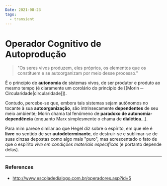 ```yaml
---
Date: 2021-08-23
tags:
  - transient
---
```

# Operador Cognitivo de Autoprodução
> "Os seres vivos produzem, eles próprios, os elementos que os constituem e se autoorganizam por meio desse processo."

É o princípio de **autonomia** de sistemas vivos, de ser produtor e produto ao mesmo tempo (é claramente um corolário do princípio de [[Morin ─ Circularidade|circularidade]]). 

Contudo, percebe-se que, embora tais sistemas sejam autônomos no tocante à sua **autoorganização**, são intrinsecamente **dependentes** de seu meio ambiente; Morin chama tal fenômeno de **paradoxo de autonomia-dependência** (enquanto Marx simplesmente o chama de **dialética**...).

Para mim parece similar ao que Hegel diz sobre o espírito, em que ele é **livre** no sentido de ser **autodeterminante**, de destruir-se e sublimar-se de suas cinzas depostas como algo mais "puro", mas acrescentado o fato de que o espírito *vive em condições materiais específicas* (e portanto depende delas). 

---
### References
- http://www.escoladedialogo.com.br/operadores.asp?id=5